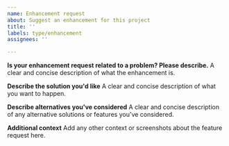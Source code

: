 ```yaml
---
name: Enhancement request
about: Suggest an enhancement for this project
title: ''
labels: type/enhancement
assignees: ''

---
```


**Is your enhancement request related to a problem? Please describe.**
A clear and concise description of what the enhancement is.

**Describe the solution you'd like**
A clear and concise description of what you want to happen.

**Describe alternatives you've considered**
A clear and concise description of any alternative solutions or features you've considered.

**Additional context**
Add any other context or screenshots about the feature request here.
